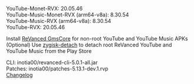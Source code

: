 YouTube-Monet-RVX: 20.05.46  
YouTube-Music-Monet-RVX (arm64-v8a): 8.30.54  
YouTube-Music-RVX (arm64-v8a): 8.30.54  
YouTube-RVX: 20.05.46  

Install [ReVanced GmsCore](https://github.com/ReVanced/GmsCore/releases/latest) for non-root YouTube and YouTube Music APKs  
(Optional) Use [zygisk-detach](https://github.com/j-hc/zygisk-detach/releases/latest) to detach root ReVanced YouTube and YouTube Music from the Play Store
  
CLI: inotia00/revanced-cli-5.0.1-all.jar  
Patches: inotia00/patches-5.13.1-dev.1.rvp  
[Changelog](https://github.com/inotia00/revanced-patches/releases/tag/v5.13.1-dev.1)  
